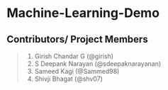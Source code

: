 # Machine-Learning-Demo
## Contributors/ Project Members
> 1. Girish Chandar G (@girish)
> 2. S Deepank Narayan (@sdeepaknarayanan)
> 3. Sameed Kagi (@Sammed98)
> 4. Shivji Bhagat (@shv07)
